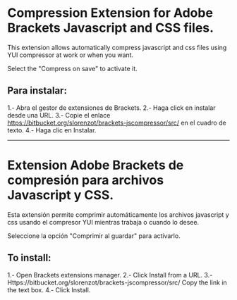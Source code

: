 # Compression Extension for Adobe Brackets Javascript and CSS files. #

This extension allows automatically compress javascript and css files using YUI compressor at work or when you want. 

Select the "Compress on save" to activate it.

## Para instalar: ##

1.- Abra el gestor de extensiones de Brackets.
2.- Haga click en instalar desde una URL.
3.- Copie el enlace https://bitbucket.org/slorenzot/brackets-jscompressor/src/ en el cuadro de texto.
4.- Haga clic en Instalar.

----------------

# Extension Adobe Brackets de compresión para archivos Javascript y CSS. #

Esta extensión permite comprimir automáticamente los archivos javascript y css usando el compresor YUI mientras trabaja o cuando lo desee. 

Seleccione la opción "Comprimir al guardar" para activarlo.


## To install: ##

1.- Open Brackets extensions manager.
2.- Click Install from a URL.
3.- Https://bitbucket.org/slorenzot/brackets-jscompressor/src/ Copy the link in the text box.
4.- Click Install.